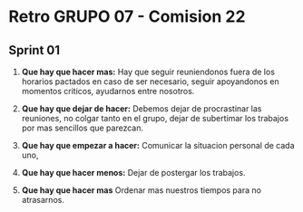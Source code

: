 # Retro GRUPO 07 - Comision 22 
## Sprint 01
1. **Que hay que hacer mas:**
Hay que seguir reuniendonos fuera de los horarios pactados en caso de ser necesario, seguir apoyandonos en momentos criticos, ayudarnos entre nosotros.

2. **Que hay que dejar de hacer:** 
Debemos dejar de procrastinar las reuniones, no colgar tanto en el grupo, dejar de subertimar los trabajos por mas sencillos que parezcan.

3. **Que hay que empezar a hacer:** 
Comunicar la situacion personal de cada uno, 

4. **Que hay que hacer menos:**
Dejar de postergar los trabajos.

5. **Que hay que hacer mas** 
Ordenar mas nuestros tiempos para no atrasarnos.